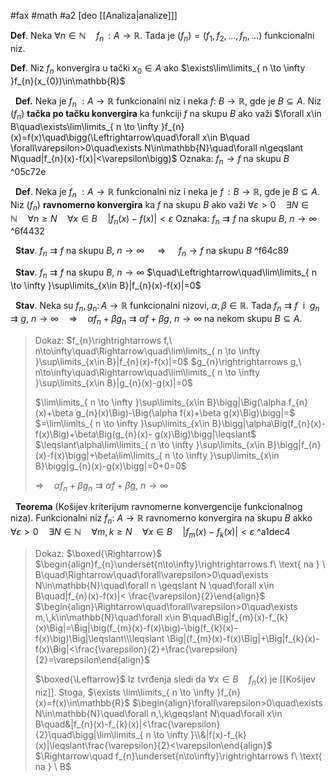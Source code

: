 #fax #math #a2 [deo [[Analiza|analize]]]
$\:$

**Def**. Neka $\forall n\in\mathbb{N}\quad f_{n}\,:A\to\mathbb{R}$. Tada je $(f_{n})=(f_{1},\,f_{2},\,\dots,\,f_{n},\dots)$ funkcionalni niz.

**Def**. Niz $f_{n}$ konvergira u tački $x_{0}\in A$ ako $\exists\lim\limits_{ n \to \infty }f_{n}(x_{0})\in\mathbb{R}$

$\:$
**Def.** Neka je $f_{n}\ :A\to\mathbb{R}$ funkcionalni niz i neka $f:\ B\to\mathbb{R}$, gde je $B\subseteq A$.
Niz $(f_{n})$ **tačka po tačku konvergira** ka funkciji $f$ na skupu $B$ ako važi
$\forall x\in B\quad\exists\lim\limits_{ n \to \infty }f_{n}(x)=f(x)\quad\bigg(\Leftrightarrow\quad\forall x\in B\quad \forall\varepsilon>0\quad\exists N\in\mathbb{N}\quad\forall n\geqslant N\quad|f_{n}(x)-f(x)|<\varepsilon\bigg)$
Oznaka: $f_{n}\to f$ na skupu $B$ ^05c72e

$\:$
**Def**. Neka je $f_{n}\ :A\to\mathbb{R}$ funkcionalni niz i neka je $f\,:B\to\mathbb{R}$, gde je $B\subseteq A$.
Niz $(f_{n})$ **ravnomerno konvergira** ka $f$ na skupu $B$ ako važi $\forall\varepsilon>0\quad\exists N\in\mathbb{N}\quad\forall n\geqslant N\quad\forall x\in B\quad|f_{n}(x)-f(x)|<\varepsilon$
Oznaka: $f_{n}\rightrightarrows f$ na skupu $B$, $n\to\infty$ ^6f4432

$\:$
**Stav**. $f_{n}\rightrightarrows f$ na skupu $B$, $n\to\infty$ $\quad\Rightarrow\quad$ $f_{n}\to f$ na skupu $B$ ^f64c89

$\:$
**Stav**. $f_{n}\rightrightarrows f$ na skupu $B$, $n\to\infty$ $\quad\Leftrightarrow\quad\lim\limits_{ n \to \infty }\sup\limits_{x\in B}|f_{n}(x)-f(x)|=0$


$\:$
**Stav**. Neka su $f_{n},\,g_{n}:\,A\to \mathbb{R}$ funkcionalni nizovi, $\alpha,\,\beta\in\mathbb{R}$. Tada $f_{n}\rightrightarrows f\ \text{ i }\ g_{n}\rightrightarrows g,\ n\to\infty\quad\Rightarrow\quad\alpha f_{n}+\beta g_{n}\rightrightarrows\alpha f+\beta g,\ n\to\infty$
na nekom skupu $B\subseteq A$.

> Dokaz:
> $f_{n}\rightrightarrows f,\ n\to\infty\quad\Rightarrow\quad\lim\limits_{ n \to \infty }\sup\limits_{x\in B}|f_{n}(x)-f(x)|=0$
> $g_{n}\rightrightarrows g,\ n\to\infty\quad\Rightarrow\quad\lim\limits_{ n \to \infty }\sup\limits_{x\in B}|g_{n}(x)-g(x)|=0$
> 
> $\lim\limits_{ n \to \infty }\sup\limits_{x\in B}\bigg|\Big(\alpha f_{n}(x)+\beta g_{n}(x)\Big)-\Big(\alpha f(x)+\beta g(x)\Big)\bigg|=$
> $=\lim\limits_{ n \to \infty }\sup\limits_{x\in B}\bigg|\alpha\Big(f_{n}(x)-f(x)\Big)+\beta\Big(g_{n}(x)- g(x)\Big)\bigg|\leqslant$
> $\leqslant\alpha\lim\limits_{ n \to \infty }\sup\limits_{x\in B}\bigg|f_{n}(x)-f(x)\bigg|+\beta\lim\limits_{ n \to \infty }\sup\limits_{x\in B}\bigg|g_{n}(x)-g(x)\bigg|=0+0=0$
> 
> $\Rightarrow\quad\alpha f_{n}+\beta g_{n}\rightrightarrows\alpha f+\beta g,\ n\to\infty$

$\:$
**Teorema** (Košijev kriterijum ravnomerne konvergencije funkcionalnog niza). 
Funkcionalni niz $f_{n}:\ A\to\mathbb{R}$ ravnomerno konvergira na skupu $B$ akko
$\forall\varepsilon>0\quad\exists N\in\mathbb{N}\quad\forall m,\,k\geqslant N\quad\forall x\in B\quad|f_{m}(x)-f_{k}(x)|<\varepsilon$ ^a1dec4

> Dokaz: $\boxed{\Rightarrow}$
> $\begin{align}f_{n}\underset{n\to\infty}\rightrightarrows f\ \text{ na } \ B\quad\Rightarrow\quad\forall\varepsilon>0\quad\exists N\in\mathbb{N}\quad\forall n \geqslant N \quad\forall x\in B\quad|f_{n}(x)-f(x)|< \frac{\varepsilon}{2}\end{align}$
> $\begin{align}\Rightarrow\quad\forall\varepsilon>0\quad\exists m,\,k\in\mathbb{N}\quad\forall x\in B\quad\Big|f_{m}(x)-f_{k}(x)\Big|=\Big|\big(f_{m}(x)-f(x)\big)-\big(f_{k}(x)-f(x)\big)\Big|\leqslant\\\leqslant \Big|(f_{m}(x)-f(x)\Big|+\Big|f_{k}(x)-f(x)\Big|<\frac{\varepsilon}{2}+\frac{\varepsilon}{2}=\varepsilon\end{align}$
> 
> $\boxed{\Leftarrow}$ Iz tvrđenja sledi da $\forall x\in B\quad f_{n}(x)$ je [[Košijev niz]]. 
> Stoga, $\exists \lim\limits_{ n \to \infty }f_{n}(x)=f(x)\in\mathbb{R}$
> $\begin{align}\forall\varepsilon>0\quad\exists N\in\mathbb{N}\quad\forall n,\,k\geqslant N\quad\forall x\in B\quad&|f_{n}(x)-f_{k}(x)|<\frac{\varepsilon}{2}\quad\bigg|\lim\limits_{ n \to \infty }\\&|f(x)-f_{k}(x)|\leqslant\frac{\varepsilon}{2}<\varepsilon\end{align}$
> $\Rightarrow\quad f_{n}\underset{n\to\infty}\rightrightarrows f\ \text{ na } \ B$
